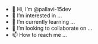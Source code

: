 - 👋 Hi, I’m @pallavi-15dev
- 👀 I’m interested in ...
- 🌱 I’m currently learning ...
- 💞️ I’m looking to collaborate on ...
- 📫 How to reach me ...

<!---
pallavi-15dev/pallavi-15dev is a ✨ special ✨ repository because its `README.md` (this file) appears on your GitHub profile.
You can click the Preview link to take a look at your changes.
--->
